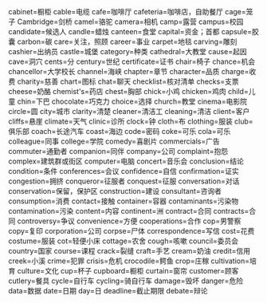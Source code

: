 cabinet=橱柜
cable=电缆
cafe=咖啡厅
cafeteria=咖啡店，自助餐厅
cage=笼子
Cambridge=剑桥
camel=骆驼
camera=相机
camp=露营
campus=校园
candidate=候选人
candle=蜡烛
canteen=食堂
capital=资金；首都
capsule=胶囊
carbon=碳
care=关注，照顾
career=事业
carpet=地毯
carving=雕刻
cashier=出纳员
castle=城堡
category=种类
cathedral=大教堂
cause=起因
cave=洞穴
cents=分
century=世纪
certificate=证书
chair=椅子
chance=机会
chancellor=大学校长
channel=海峡
chapter=章节
character=品质
charge=收费
charity=慈善
chart=图标
chat=聊天
checklist=核对清单
checks=支票
cheese=奶酪
chemist's=药店
chest=胸部
chick=小鸡
chicken=鸡肉
child=儿童
chin=下巴
chocolate=巧克力
choice=选择
church=教堂
cinema=电影院
circle=圆
city=城市
clarity=清楚
cleaner=清洁工
cleaning=清洁
client=客户
cliffs=悬崖
climate=天气
clinic=诊所
clock=钟
cloth=布
clothing=服装
club=俱乐部
coach=长途汽车
coast=海边
code=密码
coke=可乐
cola=可乐
colleague=同事
college=学院
comedy=喜剧片
commercials=广告
commuter=通勤者
companion=同伴
company=公司
complaint=抱怨
complex=建筑群或街区
computer=电脑
concert=音乐会
conclusion=结论
condition=条件
conferences=会议
confidence=自信
confirmation=证实
congestion=拥挤
conqueror=征服者
conquest=征服
conversation=对话
conservation=保留，保护区
construction=建设
consultant=咨询者
consumption=消费
contact=接触
container=容器
contaminants=污染物
contamination=污染
content=内容
continent=洲
contract=合同
contracts=合同
controversy=争议
convenience=方便
cooperations=合作
cop=男警察
copy=复印
corporation=公司
corpse=尸体
correspondence=写信
cost=花费
costume=服装
cot=轻便小床
cottage=农舍
cough=咳嗽
council=委员会
country=国家
course=课程
crack=裂缝
craft=手艺
cream=奶油
credit=信用
creek=小溪
crime=犯罪
crisis=危机
crocodile=鳄鱼
crop=庄稼
cultivation=培育
culture=文化
cup=杯子
cupboard=橱柜
curtain=窗帘
customer=顾客
cutlery=餐具
cycle=自行车
cycling=骑自行车
damage=毁坏
danger=危险
data=数据
date=日期
day=日
deadline=截止期限
debate=辩论
